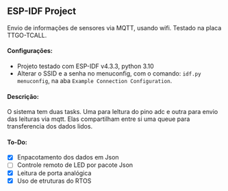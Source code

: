 ## ESP-IDF Project

Envio de informações de sensores via MQTT, usando wifi. Testado na placa TTGO-TCALL.

#### Configurações:
* Projeto testado com ESP-IDF v4.3.3, python 3.10 
* Alterar o SSID e a senha no menuconfig, com o comando: `idf.py menuconfig`, na aba `Example Connection Configuration`.

#### Descrição:
O sistema tem duas tasks. Uma para leltura do pino adc e outra para envio das leituras via mqtt.
Elas compartilham entre si uma queue para transferencia dos dados lidos.

#### To-Do:
- [x] Enpacotamento dos dados em Json
- [ ] Controle remoto de LED por pacote Json 
- [x] Leitura de porta analógica
- [x] Uso de etruturas do RTOS
